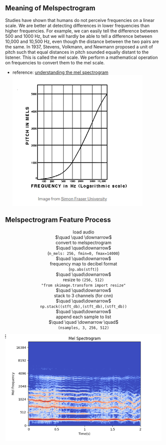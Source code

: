 


## Meaning of Melspectrogram
Studies have shown that humans do not perceive frequencies on a linear scale. 
We are better at detecting differences in lower frequencies than higher frequencies. 
For example, we can easily tell the difference between 500 and 1000 Hz, but we will hardly be able to tell a difference between 10,000 and 10,500 Hz, even though the distance between the two pairs are the same.
In 1937, Stevens, Volkmann, and Newmann proposed a unit of pitch such that equal distances in pitch sounded equally distant to the listener. 
This is called the mel scale. We perform a mathematical operation on frequencies to convert them to the mel scale. 
- reference: [understanding the mel spectrogram](https://medium.com/analytics-vidhya/understanding-the-mel-spectrogram-fca2afa2ce53)
![frequency-to-melscale](https://github.com/krazyjoy/AI_CUP/blob/master/images/mel_scale.PNG)


## Melspectrogram Feature Process
<p align="center">
    load audio <br>
    $\quad \quad \downarrow$ <br>
    convert to melspectrogram <br>
    $\quad \quad\downarrow$ <br>
    (<code>n_mels: 256, fmin=0, fmax=14000</code>) <br>
    $\quad \quad\downarrow$ <br>
    frequency map to decibel format <br>
    (<code>np.abs(stft)</code>) <br>
    $\quad \quad\downarrow$ <br>
    resize to <code>(256, 512)</code>   <br>
    <code>"from skimage.transform import resize"</code><br>
    $\quad \quad\downarrow$ <br>
    stack to 3 channels (for cnn)  <br>
    $\quad \quad\downarrow$ <br>
    <code>np.stack((stft_db),(stft_db),(stft_db))</code> <br>
    $\quad \quad\downarrow$ <br>
    append each sample to list <br> 
    $\quad \quad \downarrow \quad$ <br>
    <code>(nsamples, 3, 256, 512)</code>
</p>


![a sample outlook of melspectrogram](https://github.com/krazyjoy/AI_CUP/blob/master/images/melspectrogram.PNG)
